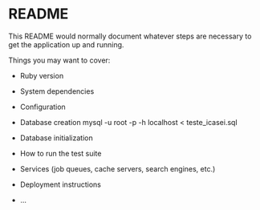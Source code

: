 # README

This README would normally document whatever steps are necessary to get the
application up and running.

Things you may want to cover:

* Ruby version

* System dependencies

* Configuration

* Database creation
  mysql -u root -p -h localhost  < teste_icasei.sql

* Database initialization

* How to run the test suite

* Services (job queues, cache servers, search engines, etc.)

* Deployment instructions

* ...
